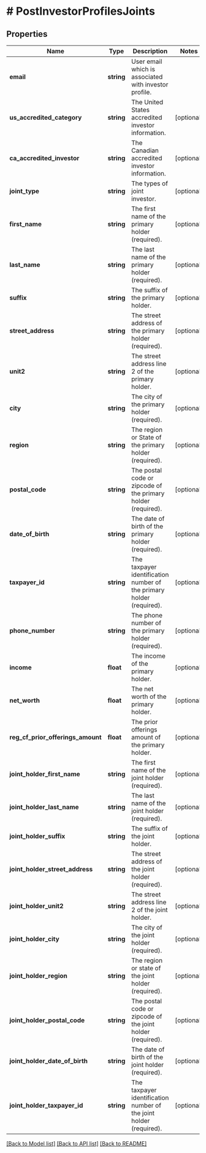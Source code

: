 # # PostInvestorProfilesJoints

## Properties

Name | Type | Description | Notes
------------ | ------------- | ------------- | -------------
**email** | **string** | User email which is associated with investor profile. |
**us_accredited_category** | **string** | The United States accredited investor information. | [optional]
**ca_accredited_investor** | **string** | The Canadian accredited investor information. | [optional]
**joint_type** | **string** | The types of joint investor. | [optional]
**first_name** | **string** | The first name of the primary holder (required). | [optional]
**last_name** | **string** | The last name of the primary holder (required). | [optional]
**suffix** | **string** | The suffix of the primary holder. | [optional]
**street_address** | **string** | The street address of the primary holder (required). | [optional]
**unit2** | **string** | The street address line 2 of the primary holder. | [optional]
**city** | **string** | The city of the primary holder (required). | [optional]
**region** | **string** | The region or State of the primary holder (required). | [optional]
**postal_code** | **string** | The postal code or zipcode of the primary holder (required). | [optional]
**date_of_birth** | **string** | The date of birth of the primary holder (required). | [optional]
**taxpayer_id** | **string** | The taxpayer identification number of the primary holder (required). | [optional]
**phone_number** | **string** | The phone number of the primary holder (required). | [optional]
**income** | **float** | The income of the primary holder. | [optional]
**net_worth** | **float** | The net worth of the primary holder. | [optional]
**reg_cf_prior_offerings_amount** | **float** | The prior offerings amount of the primary holder. | [optional]
**joint_holder_first_name** | **string** | The first name of the joint holder (required). | [optional]
**joint_holder_last_name** | **string** | The last name of the joint holder (required). | [optional]
**joint_holder_suffix** | **string** | The suffix of the joint holder. | [optional]
**joint_holder_street_address** | **string** | The street address of the joint holder (required). | [optional]
**joint_holder_unit2** | **string** | The street address line 2 of the joint holder. | [optional]
**joint_holder_city** | **string** | The city of the joint holder (required). | [optional]
**joint_holder_region** | **string** | The region or state of the joint holder (required). | [optional]
**joint_holder_postal_code** | **string** | The postal code or zipcode of the joint holder (required). | [optional]
**joint_holder_date_of_birth** | **string** | The date of birth of the joint holder (required). | [optional]
**joint_holder_taxpayer_id** | **string** | The taxpayer identification number of the joint holder (required). | [optional]

[[Back to Model list]](../../README.md#models) [[Back to API list]](../../README.md#endpoints) [[Back to README]](../../README.md)
